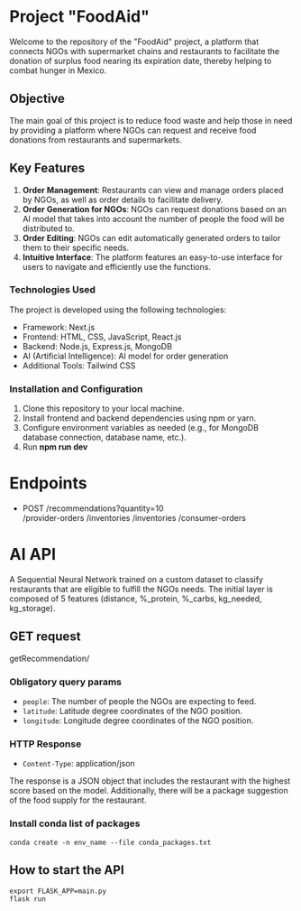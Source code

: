 # Project "FoodAid"

Welcome to the repository of the "FoodAid" project, a platform that connects NGOs with supermarket chains and restaurants to facilitate the donation of surplus food nearing its expiration date, thereby helping to combat hunger in Mexico.

## Objective

The main goal of this project is to reduce food waste and help those in need by providing a platform where NGOs can request and receive food donations from restaurants and supermarkets.

## Key Features

1. **Order Management**: Restaurants can view and manage orders placed by NGOs, as well as order details to facilitate delivery.
2. **Order Generation for NGOs**: NGOs can request donations based on an AI model that takes into account the number of people the food will be distributed to.
3. **Order Editing**: NGOs can edit automatically generated orders to tailor them to their specific needs.
4. **Intuitive Interface**: The platform features an easy-to-use interface for users to navigate and efficiently use the functions.

### Technologies Used

The project is developed using the following technologies:

- Framework: Next.js
- Frontend: HTML, CSS, JavaScript, React.js
- Backend: Node.js, Express.js, MongoDB
- AI (Artificial Intelligence): AI model for order generation
- Additional Tools: Tailwind CSS

### Installation and Configuration

1. Clone this repository to your local machine.
2. Install frontend and backend dependencies using npm or yarn.
3. Configure environment variables as needed (e.g., for MongoDB database connection, database name, etc.).
4. Run **npm run dev**

# Endpoints

-  POST /recommendations?quantity=10     
/provider-orders
/inventories
/inventories
/consumer-orders


# AI API

A Sequential Neural Network trained on a custom dataset to classify restaurants that are eligible to fulfill the NGOs needs. The initial layer is composed of 5 features (distance, %_protein, %_carbs, kg_needed, kg_storage).

## GET request

getRecommendation/

### Obligatory query params

- `people`: The number of people the NGOs are expecting to feed.
- `latitude`: Latitude degree coordinates of the NGO position.
- `longitude`: Longitude degree coordinates of the NGO position.

### HTTP Response

- `Content-Type`: application/json

The response is a JSON object that includes the restaurant with the highest score based on the model. Additionally, there will be a package suggestion of the food supply for the restaurant.

### Install conda list of packages
```
conda create -n env_name --file conda_packages.txt
```

## How to start the API

```
export FLASK_APP=main.py
flask run
```
